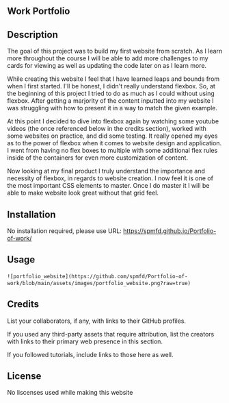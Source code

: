 ## Work Portfolio 

## Description

The goal of this project was to build my first website from scratch. As I learn more throughout the course I will be able to add more challenges to my cards for viewing as well as updating the code later on as I learn more.

While creating this website I feel that I have learned leaps and bounds from when I first started. I'll be honest, I didn't really understand flexbox. So, at the beginning of this project I tried to do as much as I could without using flexbox. After getting a marjority of the content inputted into my website I was struggling with how to present it in a way to match the given example. 

At this point I decided to dive into flexbox again by watching some youtube videos (the once referenced below in the credits section), worked with some websites on practice, and did some testing. It really opened my eyes as to the power of flexbox when it comes to website design and application. I went from having no flex boxes to multiple with some additional flex rules inside of the containers for even more customization of content.

Now looking at my final product I truly understand the importance and necessity of flexbox, in regards to website creation. I now feel it is one of the most important CSS elements to master. Once I do master it I will be able to make website look great without that grid feel. 

## Installation

No installation required, please use URL:  https://spmfd.github.io/Portfolio-of-work/

## Usage

    ![portfolio_website](https://github.com/spmfd/Portfolio-of-work/blob/main/assets/images/portfolio_website.png?raw=true)

## Credits

List your collaborators, if any, with links to their GitHub profiles.

If you used any third-party assets that require attribution, list the creators with links to their primary web presence in this section.

If you followed tutorials, include links to those here as well.

## License

No liscenses used while making this website